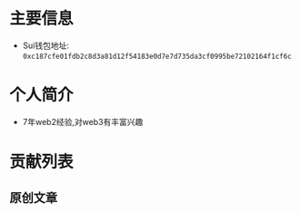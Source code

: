 # 主要信息
- Sui钱包地址: `0xc187cfe01fdb2c8d3a81d12f54183e0d7e7d735da3cf0995be72102164f1cf6c`

# 个人简介
- 7年web2经验,对web3有丰富兴趣

# 贡献列表

## 原创文章

